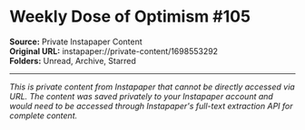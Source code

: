 # Weekly Dose of Optimism #105

**Source:** Private Instapaper Content  
**Original URL:** instapaper://private-content/1698553292  
**Folders:** Unread, Archive, Starred  

---

*This is private content from Instapaper that cannot be directly accessed via URL. The content was saved privately to your Instapaper account and would need to be accessed through Instapaper's full-text extraction API for complete content.*